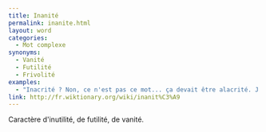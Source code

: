 ```yaml
---
title: Inanité
permalink: inanite.html
layout: word
categories:
  - Mot complexe
synonyms:
  - Vanité
  - Futilité
  - Frivolité
examples:
  - "Inacrité ? Non, ce n'est pas ce mot... ça devait être alacrité. J'aurais pu dire inanité, mais c'aurait été méchant..."
link: http://fr.wiktionary.org/wiki/inanit%C3%A9
---
```


Caractère d'inutilité, de futilité, de vanité.

